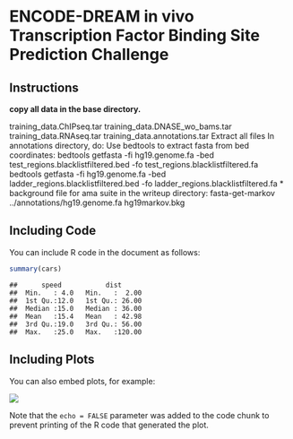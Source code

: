 ENCODE-DREAM in vivo Transcription Factor Binding Site Prediction Challenge
================

Instructions
------------

**copy all data in the base directory.**

training\_data.ChIPseq.tar training\_data.DNASE\_wo\_bams.tar training\_data.RNAseq.tar training\_data.annotations.tar Extract all files In annotations directory, do: Use bedtools to extract fasta from bed coordinates: bedtools getfasta -fi hg19.genome.fa -bed test\_regions.blacklistfiltered.bed -fo test\_regions.blacklistfiltered.fa bedtools getfasta -fi hg19.genome.fa -bed ladder\_regions.blacklistfiltered.bed -fo ladder\_regions.blacklistfiltered.fa \* background file for ama suite in the writeup directory: fasta-get-markov ../annotations/hg19.genome.fa hg19markov.bkg

Including Code
--------------

You can include R code in the document as follows:

``` r
summary(cars)
```

    ##      speed           dist       
    ##  Min.   : 4.0   Min.   :  2.00  
    ##  1st Qu.:12.0   1st Qu.: 26.00  
    ##  Median :15.0   Median : 36.00  
    ##  Mean   :15.4   Mean   : 42.98  
    ##  3rd Qu.:19.0   3rd Qu.: 56.00  
    ##  Max.   :25.0   Max.   :120.00

Including Plots
---------------

You can also embed plots, for example:

![](readme_files/figure-markdown_github-ascii_identifiers/pressure-1.png)

Note that the `echo = FALSE` parameter was added to the code chunk to prevent printing of the R code that generated the plot.
